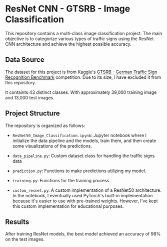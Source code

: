 # ResNet CNN - GTSRB - Image Classification

This repository contains a multi-class image classification project. The main objective is to categorize various types of traffic signs using the ResNet CNN architecture and achieve the highest possible accuracy.


## Data Source

The dataset for this project is from Kaggle's [GTSRB - German Traffic Sign Recognition Benchmark](https://www.kaggle.com/datasets/meowmeowmeowmeowmeow/gtsrb-german-traffic-sign?select=Train.csv) competition. Due to its size, I have excluded it from this repository.

It containts 43 distinct classes. With approximately 39,000 training image and 13,000 test images. 

## Project Structure

The repository is organized as follows:

- `ResNet50_Image_Classification.ipynb`: Jupyter notebook where I initialize the data pipeline and the models, train them, and then create some visualizations of the predictions.

- `data_pipeline.py`: Custom dataset class for handling the traffic signs data

- `prediction.py`: Functions to make predictions utilizing my model.

- `training.py`: Functions for the training process.

- `custom_resnet.py`: A custom implementation of a ResNet50 architecture. In the notebook, I eventually used PyTorch's built-in implementation because it's easier to use with pre-trained weights. However, I've kept this custom implementation for educational purposes.

## Results

After training ResNet models, the best model achieved an accuracy of 98% on the test images.